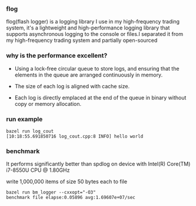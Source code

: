 ### flog
flog(flash logger) is a logging library I use in my high-frequency trading system, it's a lightweight and high-performance logging library that supports asynchronous logging to the console or files.I separated it from my high-frequency trading system and partially open-sourced

### why is the performance excellent?
+ Using a lock-free circular queue to store logs, and ensuring that the elements in the queue are arranged continuously in memory.

+ The size of each log is aligned with cache size.

+ Each log is directly emplaced at the end of the queue in binary without copy or memory allocation.



### run example
```shell
bazel run log_cout
[10:18:55.691850716 log_cout.cpp:8 INFO] hello world
```

### benchmark
It performs significantly better than spdlog on device with Intel(R) Core(TM) i7-8550U CPU @ 1.80GHz

write 1,000,000 items of size 50 bytes each to file

```shell
bazel run bm_logger --cxxopt="-O3"
benchmark file elapse:0.05896 avg:1.69607e+07/sec
```